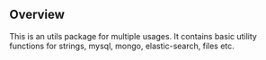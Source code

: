 ## Overview

This is an utils package for multiple usages. 
It contains basic utility functions for strings, mysql, mongo, elastic-search, files etc.